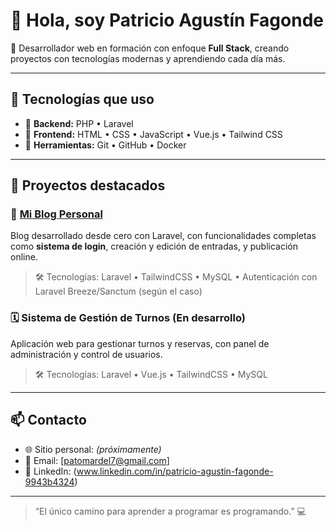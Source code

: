 # 👋 Hola, soy Patricio Agustín Fagonde

🎯 Desarrollador web en formación con enfoque **Full Stack**, creando proyectos con tecnologías modernas y aprendiendo cada día más.

---

## 🚀 Tecnologías que uso

- 🔧 **Backend:** PHP • Laravel
- 🎨 **Frontend:** HTML • CSS • JavaScript • Vue.js • Tailwind CSS
- 🧰 **Herramientas:** Git • GitHub • Docker

---

## 💼 Proyectos destacados

### 📘 [Mi Blog Personal](https://loquepinto.com)
Blog desarrollado desde cero con Laravel, con funcionalidades completas como **sistema de login**, creación y edición de entradas, y publicación online.

> 🛠️ Tecnologías: Laravel • TailwindCSS • MySQL • Autenticación con Laravel Breeze/Sanctum (según el caso)

### 🗓️ Sistema de Gestión de Turnos (En desarrollo)
Aplicación web para gestionar turnos y reservas, con panel de administración y control de usuarios.

> 🛠️ Tecnologías: Laravel • Vue.js • TailwindCSS • MySQL

---

## 📫 Contacto

- 🌐 Sitio personal: *(próximamente)*
- 📧 Email: [patomardel7@gmail.com]
- 💼 LinkedIn: (www.linkedin.com/in/patricio-agustin-fagonde-9943b4324)

---

> “El único camino para aprender a programar es programando.” 💻
